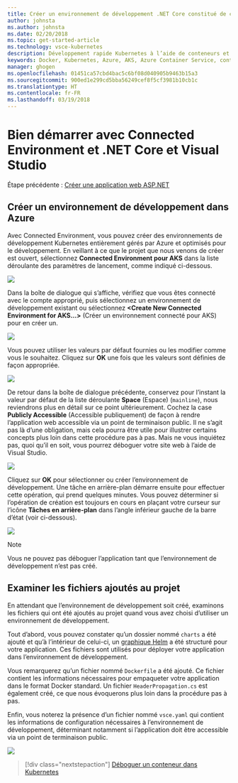 ```yaml
---
title: Créer un environnement de développement .NET Core constitué de conteneurs en utilisant Kubernetes dans le cloud avec Visual Studio - Étape 3 - Créer un environnement de développement Kubernetes | Microsoft Docs
author: johnsta
ms.author: johnsta
ms.date: 02/20/2018
ms.topic: get-started-article
ms.technology: vsce-kubernetes
description: Développement rapide Kubernetes à l’aide de conteneurs et de microservices sur Azure
keywords: Docker, Kubernetes, Azure, AKS, Azure Container Service, conteneurs
manager: ghogen
ms.openlocfilehash: 01451ca57cbd4bac5c6bf08d040905b9463b15a3
ms.sourcegitcommit: 900ed1e299cd5bba56249cef8f5cf3981b10cb1c
ms.translationtype: HT
ms.contentlocale: fr-FR
ms.lasthandoff: 03/19/2018
---
```

# <a name="get-started-on-connected-environment-with-net-core-and-visual-studio"></a>Bien démarrer avec Connected Environment et .NET Core et Visual Studio

Étape précédente : [Créer une application web ASP.NET](get-started-netcore-visualstudio-02.md)

## <a name="create-a-dev-environment-in-azure"></a>Créer un environnement de développement dans Azure
Avec Connected Environment, vous pouvez créer des environnements de développement Kubernetes entièrement gérés par Azure et optimisés pour le développement. En veillant à ce que le projet que nous venons de créer est ouvert, sélectionnez **Connected Environment pour AKS** dans la liste déroulante des paramètres de lancement, comme indiqué ci-dessous.

![](images/LaunchSettings.png)

Dans la boîte de dialogue qui s’affiche, vérifiez que vous êtes connecté avec le compte approprié, puis sélectionnez un environnement de développement existant ou sélectionnez **<Create New Connected Environment for AKS…>** (Créer un environnement connecté pour AKS) pour en créer un.

![](images/ConnectedEnvDialog.png)

Vous pouvez utiliser les valeurs par défaut fournies ou les modifier comme vous le souhaitez. Cliquez sur **OK** une fois que les valeurs sont définies de façon appropriée.

![](images/NewEnvDialog.png)

De retour dans la boîte de dialogue précédente, conservez pour l’instant la valeur par défaut de la liste déroulante **Space** (Espace) (`mainline`), nous reviendrons plus en détail sur ce point ultérieurement. Cochez la case **Publicly Accessible** (Accessible publiquement) de façon à rendre l’application web accessible via un point de terminaison public. Il ne s’agit pas là d’une obligation, mais cela pourra être utile pour illustrer certains concepts plus loin dans cette procédure pas à pas. Mais ne vous inquiétez pas, quoi qu’il en soit, vous pourrez déboguer votre site web à l’aide de Visual Studio.

![](images/ConnectedEnvDialog2.png)

Cliquez sur **OK** pour sélectionner ou créer l’environnement de développement. Une tâche en arrière-plan démarre ensuite pour effectuer cette opération, qui prend quelques minutes. Vous pouvez déterminer si l’opération de création est toujours en cours en plaçant votre curseur sur l’icône **Tâches en arrière-plan** dans l’angle inférieur gauche de la barre d’état (voir ci-dessous).

![](images/BackgroundTasks.png)

> [!Note]
Vous ne pouvez pas déboguer l’application tant que l’environnement de développement n’est pas créé.

## <a name="look-at-the-files-added-to-project"></a>Examiner les fichiers ajoutés au projet
En attendant que l’environnement de développement soit créé, examinons les fichiers qui ont été ajoutés au projet quand vous avez choisi d’utiliser un environnement de développement.

Tout d’abord, vous pouvez constater qu’un dossier nommé `charts` a été ajouté et qu’à l’intérieur de celui-ci, un [graphique Helm](https://docs.helm.sh) a été structuré pour votre application. Ces fichiers sont utilisés pour déployer votre application dans l’environnement de développement.

Vous remarquerez qu’un fichier nommé `Dockerfile` a été ajouté. Ce fichier contient les informations nécessaires pour empaqueter votre application dans le format Docker standard. Un fichier `HeaderPropagation.cs` est également créé, ce que nous évoquerons plus loin dans la procédure pas à pas. 

Enfin, vous noterez la présence d’un fichier nommé `vsce.yaml` qui contient les informations de configuration nécessaires à l’environnement de développement, déterminant notamment si l’application doit être accessible via un point de terminaison public.

![](images/ProjectFiles.png)

> [!div class="nextstepaction"]
> [Déboguer un conteneur dans Kubernetes](get-started-netcore-visualstudio-04.md)